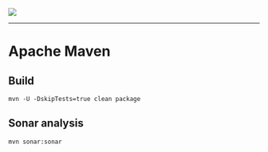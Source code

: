 ![](https://platform.simplicite.io/logos/standard/logo250.png)
* * *

Apache Maven
============

Build
-----

``` text
mvn -U -DskipTests=true clean package
```

Sonar analysis
--------------

``` text
mvn sonar:sonar
```

